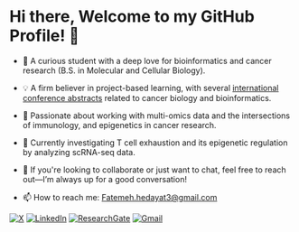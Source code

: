 <!---
HedayatF/HedayatF is a ✨ special ✨ repository because its `README.md` (this file) appears on your GitHub profile.
You can click the Preview link to take a look at your changes.
--->
# Hi there, Welcome to my GitHub Profile! 👋

- 💭 A curious student with a deep love for bioinformatics and cancer research (B.S. in Molecular and Cellular Biology).
- 💡 A firm believer in project-based learning, with several [international conference abstracts](https://www.researchgate.net/profile/Fatemeh-Hedayat-2) related to cancer biology and bioinformatics.
- 💠 Passionate about working with multi-omics data and the intersections of immunology, and epigenetics in cancer research.
- 🧬 Currently investigating T cell exhaustion and its epigenetic regulation by analyzing scRNA-seq data.

- 🤝 If you're looking to collaborate or just want to chat, feel free to reach out—I’m always up for a good conversation!
- 📫 How to reach me: Fatemeh.hedayat3@gmail.com

[![X](https://img.shields.io/badge/X-000?style=for-the-badge&logo=x)](https://x.com/FatemehHedayat)
[![LinkedIn](https://img.shields.io/badge/LinkedIn-0077B5?style=for-the-badge&logo=linkedin&logoColor=white)](https://www.linkedin.com/in/fatemeh-hedayat/)
[![ResearchGate](https://img.shields.io/badge/ResearchGate-000?style=for-the-badge&logo=researchgate&logoColor=2CA5E0)](https://www.researchgate.net/profile/Fatemeh-Hedayat-2)
[![Gmail](https://img.shields.io/badge/Gmail-333333?style=for-the-badge&logo=gmail&logoColor=red)](mailto:Fatemeh.hedayat3@gmail.com)

